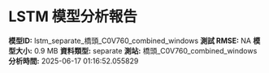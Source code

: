 # LSTM 模型分析報告
**模型ID:** lstm_separate_橋頭_C0V760_combined_windows
**測試 RMSE:** NA
**模型大小:** 0.9 MB
**資料類型:** separate
**測站:** 橋頭_C0V760_combined_windows
**分析時間:** 2025-06-17 01:16:52.055829
